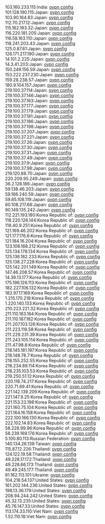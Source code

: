 103.160.233.115:India: [ovpn config](vpn/103_160_233_115.ovpn)  
101.128.190.115:Japan: [ovpn config](vpn/101_128_190_115.ovpn)  
103.90.164.83:Japan: [ovpn config](vpn/103_90_164_83.ovpn)  
112.70.217.12:Japan: [ovpn config](vpn/112_70_217_12.ovpn)  
115.162.193.32:Japan: [ovpn config](vpn/115_162_193_32.ovpn)  
116.220.181.205:Japan: [ovpn config](vpn/116_220_181_205.ovpn)  
116.58.163.110:Japan: [ovpn config](vpn/116_58_163_110.ovpn)  
118.241.203.43:Japan: [ovpn config](vpn/118_241_203_43.ovpn)  
125.0.87.61:Japan: [ovpn config](vpn/125_0_87_61.ovpn)  
126.171.217.190:Japan: [ovpn config](vpn/126_171_217_190.ovpn)  
14.101.2.225:Japan: [ovpn config](vpn/14_101_2_225.ovpn)  
14.3.41.203:Japan: [ovpn config](vpn/14_3_41_203.ovpn)  
150.249.156.59:Japan: [ovpn config](vpn/150_249_156_59.ovpn)  
153.222.237.230:Japan: [ovpn config](vpn/153_222_237_230.ovpn)  
159.28.238.57:Japan: [ovpn config](vpn/159_28_238_57.ovpn)  
180.9.104.157:Japan: [ovpn config](vpn/180_9_104_157.ovpn)  
219.100.37.114:Japan: [ovpn config](vpn/219_100_37_114.ovpn)  
219.100.37.146:Japan: [ovpn config](vpn/219_100_37_146.ovpn)  
219.100.37.163:Japan: [ovpn config](vpn/219_100_37_163.ovpn)  
219.100.37.177:Japan: [ovpn config](vpn/219_100_37_177.ovpn)  
219.100.37.179:Japan: [ovpn config](vpn/219_100_37_179.ovpn)  
219.100.37.181:Japan: [ovpn config](vpn/219_100_37_181.ovpn)  
219.100.37.186:Japan: [ovpn config](vpn/219_100_37_186.ovpn)  
219.100.37.198:Japan: [ovpn config](vpn/219_100_37_198.ovpn)  
219.100.37.207:Japan: [ovpn config](vpn/219_100_37_207.ovpn)  
219.100.37.221:Japan: [ovpn config](vpn/219_100_37_221.ovpn)  
219.100.37.26:Japan: [ovpn config](vpn/219_100_37_26.ovpn)  
219.100.37.30:Japan: [ovpn config](vpn/219_100_37_30.ovpn)  
219.100.37.31:Japan: [ovpn config](vpn/219_100_37_31.ovpn)  
219.100.37.49:Japan: [ovpn config](vpn/219_100_37_49.ovpn)  
219.100.37.9:Japan: [ovpn config](vpn/219_100_37_9.ovpn)  
219.100.37.98:Japan: [ovpn config](vpn/219_100_37_98.ovpn)  
219.120.88.70:Japan: [ovpn config](vpn/219_120_88_70.ovpn)  
220.209.95.249:Japan: [ovpn config](vpn/220_209_95_249.ovpn)  
36.2.128.186:Japan: [ovpn config](vpn/36_2_128_186.ovpn)  
59.138.46.203:Japan: [ovpn config](vpn/59_138_46_203.ovpn)  
59.166.240.59:Japan: [ovpn config](vpn/59_166_240_59.ovpn)  
59.85.108.119:Japan: [ovpn config](vpn/59_85_108_119.ovpn)  
60.108.217.68:Japan: [ovpn config](vpn/60_108_217_68.ovpn)  
90.149.135.242:Japan: [ovpn config](vpn/90_149_135_242.ovpn)  
112.221.193.180:Korea Republic of: [ovpn config](vpn/112_221_193_180.ovpn)  
118.220.126.144:Korea Republic of: [ovpn config](vpn/118_220_126_144.ovpn)  
118.40.9.251:Korea Republic of: [ovpn config](vpn/118_40_9_251.ovpn)  
121.169.46.202:Korea Republic of: [ovpn config](vpn/121_169_46_202.ovpn)  
121.177.176.6:Korea Republic of: [ovpn config](vpn/121_177_176_6.ovpn)  
121.184.16.204:Korea Republic of: [ovpn config](vpn/121_184_16_204.ovpn)  
123.108.168.212:Korea Republic of: [ovpn config](vpn/123_108_168_212.ovpn)  
125.134.178.134:Korea Republic of: [ovpn config](vpn/125_134_178_134.ovpn)  
125.136.182.233:Korea Republic of: [ovpn config](vpn/125_136_182_233.ovpn)  
125.138.27.228:Korea Republic of: [ovpn config](vpn/125_138_27_228.ovpn)  
125.142.201.149:Korea Republic of: [ovpn config](vpn/125_142_201_149.ovpn)  
147.46.208.57:Korea Republic of: [ovpn config](vpn/147_46_208_57.ovpn)  
14.39.13.177:Korea Republic of: [ovpn config](vpn/14_39_13_177.ovpn)  
175.196.126.113:Korea Republic of: [ovpn config](vpn/175_196_126_113.ovpn)  
182.227.106.132:Korea Republic of: [ovpn config](vpn/182_227_106_132.ovpn)  
183.97.17.169:Korea Republic of: [ovpn config](vpn/183_97_17_169.ovpn)  
1.215.170.218:Korea Republic of: [ovpn config](vpn/1_215_170_218.ovpn)  
1.220.140.133:Korea Republic of: [ovpn config](vpn/1_220_140_133.ovpn)  
210.223.221.32:Korea Republic of: [ovpn config](vpn/210_223_221_32.ovpn)  
211.110.163.164:Korea Republic of: [ovpn config](vpn/211_110_163_164.ovpn)  
211.110.167.182:Korea Republic of: [ovpn config](vpn/211_110_167_182.ovpn)  
211.207.103.126:Korea Republic of: [ovpn config](vpn/211_207_103_126.ovpn)  
211.223.119.58:Korea Republic of: [ovpn config](vpn/211_223_119_58.ovpn)  
211.229.231.39:Korea Republic of: [ovpn config](vpn/211_229_231_39.ovpn)  
211.243.105.114:Korea Republic of: [ovpn config](vpn/211_243_105_114.ovpn)  
211.47.98.8:Korea Republic of: [ovpn config](vpn/211_47_98_8.ovpn)  
218.145.181.197:Korea Republic of: [ovpn config](vpn/218_145_181_197.ovpn)  
218.148.78.7:Korea Republic of: [ovpn config](vpn/218_148_78_7.ovpn)  
218.155.252.55:Korea Republic of: [ovpn config](vpn/218_155_252_55.ovpn)  
218.234.89.114:Korea Republic of: [ovpn config](vpn/218_234_89_114.ovpn)  
218.235.103.53:Korea Republic of: [ovpn config](vpn/218_235_103_53.ovpn)  
219.250.51.12:Korea Republic of: [ovpn config](vpn/219_250_51_12.ovpn)  
220.118.74.217:Korea Republic of: [ovpn config](vpn/220_118_74_217.ovpn)  
220.71.69.41:Korea Republic of: [ovpn config](vpn/220_71_69_41.ovpn)  
221.142.139.209:Korea Republic of: [ovpn config](vpn/221_142_139_209.ovpn)  
221.147.9.25:Korea Republic of: [ovpn config](vpn/221_147_9_25.ovpn)  
221.153.23.198:Korea Republic of: [ovpn config](vpn/221_153_23_198.ovpn)  
221.160.75.104:Korea Republic of: [ovpn config](vpn/221_160_75_104.ovpn)  
221.164.16.158:Korea Republic of: [ovpn config](vpn/221_164_16_158.ovpn)  
222.100.166.130:Korea Republic of: [ovpn config](vpn/222_100_166_130.ovpn)  
222.102.14.83:Korea Republic of: [ovpn config](vpn/222_102_14_83.ovpn)  
58.228.99.96:Korea Republic of: [ovpn config](vpn/58_228_99_96.ovpn)  
58.239.169.176:Korea Republic of: [ovpn config](vpn/58_239_169_176.ovpn)  
5.100.80.113:Russian Federation: [ovpn config](vpn/5_100_80_113.ovpn)  
140.134.26.139:Taiwan: [ovpn config](vpn/140_134_26_139.ovpn)  
115.87.12.226:Thailand: [ovpn config](vpn/115_87_12_226.ovpn)  
124.122.19.58:Thailand: [ovpn config](vpn/124_122_19_58.ovpn)  
49.228.17.172:Thailand: [ovpn config](vpn/49_228_17_172.ovpn)  
49.228.66.173:Thailand: [ovpn config](vpn/49_228_66_173.ovpn)  
49.49.245.177:Thailand: [ovpn config](vpn/49_49_245_177.ovpn)  
81.162.113.101:Ukraine: [ovpn config](vpn/81_162_113_101.ovpn)  
104.218.54.137:United States: [ovpn config](vpn/104_218_54_137.ovpn)  
161.202.144.236:United States: [ovpn config](vpn/161_202_144_236.ovpn)  
198.13.36.179:United States: [ovpn config](vpn/198_13_36_179.ovpn)  
208.94.244.242:United States: [ovpn config](vpn/208_94_244_242.ovpn)  
45.32.13.235:United States: [ovpn config](vpn/45_32_13_235.ovpn)  
45.76.147.33:United States: [ovpn config](vpn/45_76_147_33.ovpn)  
113.174.33.110:Viet Nam: [ovpn config](vpn/113_174_33_110.ovpn)  
1.52.110.18:Viet Nam: [ovpn config](vpn/1_52_110_18.ovpn)  
